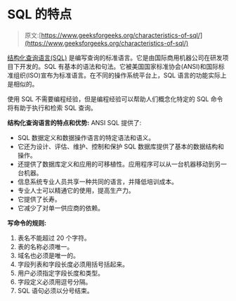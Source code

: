 # SQL 的特点

> 原文:[https://www.geeksforgeeks.org/characteristics-of-sql/](https://www.geeksforgeeks.org/characteristics-of-sql/)

[结构化查询语言(SQL)](https://www.geeksforgeeks.org/structured-query-language/) 是编写查询的标准语言。它是由国际商用机器公司在研发项目下开发的。SQL 有基本的语法和句法。它被美国国家标准协会(ANSI)和国际标准组织(ISO)宣布为标准语言。在不同的操作系统平台上，SQL 语言的功能实际上是相似的。

使用 SQL 不需要编程经验，但是编程经验可以帮助人们概念化特定的 SQL 命令将有助于执行和检索 SQL 查询。

**结构化查询语言的特点和优势:**
ANSI SQL 提供了:

*   SQL 数据定义和数据操作语言的特定语法和语义。
*   它还为设计、评估、维护、控制和保护 SQL 数据库提供了基本的数据结构和操作。
*   还提供了数据库定义和应用的可移植性。应用程序可以从一台机器移动到另一台机器。
*   信息系统专业人员共享一种共同的语言，并降低培训成本。
*   专业人士可以精通它的使用，提高生产力。
*   它提供了长寿。
*   它减少了对单一供应商的依赖。

**写命令的规则:**

1.  表名不能超过 20 个字符。
2.  表的名称必须唯一。
3.  域名也必须是唯一的。
4.  字段列表和字段长度必须用括号括起来。
5.  用户必须指定字段长度和类型。
6.  字段定义必须用逗号分隔。
7.  SQL 语句必须以分号结束。